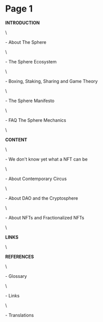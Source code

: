 # Page 1

**INTRODUCTION**

\


\- About The Sphere

\


\- The Sphere Ecosystem

\


\- Boxing, Staking, Sharing and Game Theory

\


\- The Sphere Manifesto

\


\- FAQ The Sphere Mechanics

\


**CONTENT**

\


\- We don't know yet what a NFT can be

\


\- About Contemporary Circus

\


\- About DAO and the Cryptosphere

\


\- About NFTs and Fractionalized NFTs

\


**LINKS**

\


**REFERENCES**

\


\- Glossary

\


\- Links

\


\- Translations
